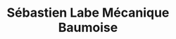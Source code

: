 ---
title: "Sébastien Labe Mécanique Baumoise"
url: /baume-les-dames/sebastien-labe-mecanique-baumoise/
shop: Autowerkstatt
---